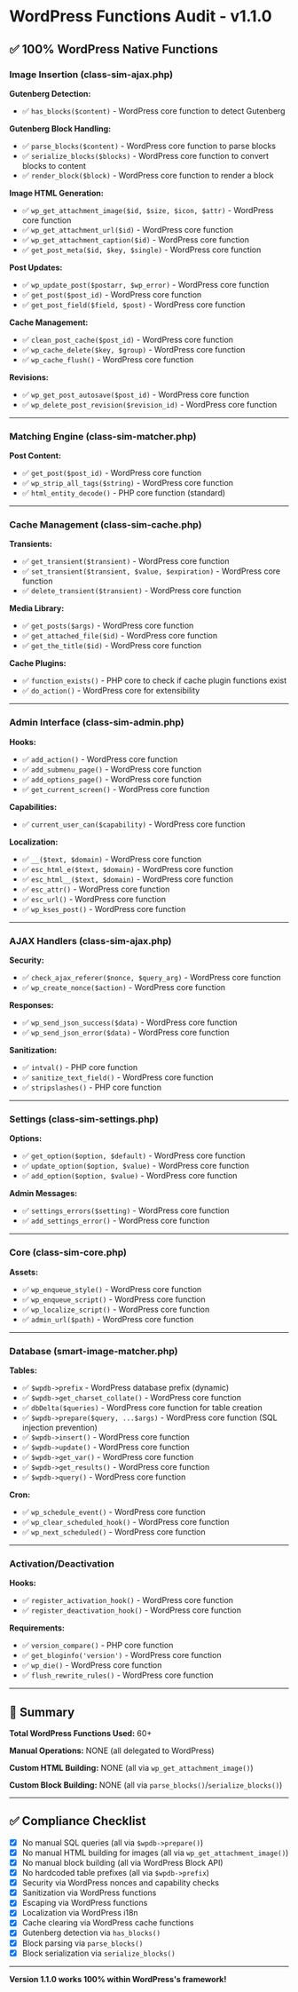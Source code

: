 # WordPress Functions Audit - v1.1.0

## ✅ 100% WordPress Native Functions

### Image Insertion (class-sim-ajax.php)

**Gutenberg Detection:**
- ✅ `has_blocks($content)` - WordPress core function to detect Gutenberg

**Gutenberg Block Handling:**
- ✅ `parse_blocks($content)` - WordPress core function to parse blocks
- ✅ `serialize_blocks($blocks)` - WordPress core function to convert blocks to content
- ✅ `render_block($block)` - WordPress core function to render a block

**Image HTML Generation:**
- ✅ `wp_get_attachment_image($id, $size, $icon, $attr)` - WordPress core function
- ✅ `wp_get_attachment_url($id)` - WordPress core function
- ✅ `wp_get_attachment_caption($id)` - WordPress core function
- ✅ `get_post_meta($id, $key, $single)` - WordPress core function

**Post Updates:**
- ✅ `wp_update_post($postarr, $wp_error)` - WordPress core function
- ✅ `get_post($post_id)` - WordPress core function
- ✅ `get_post_field($field, $post)` - WordPress core function

**Cache Management:**
- ✅ `clean_post_cache($post_id)` - WordPress core function
- ✅ `wp_cache_delete($key, $group)` - WordPress core function
- ✅ `wp_cache_flush()` - WordPress core function

**Revisions:**
- ✅ `wp_get_post_autosave($post_id)` - WordPress core function
- ✅ `wp_delete_post_revision($revision_id)` - WordPress core function

---

### Matching Engine (class-sim-matcher.php)

**Post Content:**
- ✅ `get_post($post_id)` - WordPress core function
- ✅ `wp_strip_all_tags($string)` - WordPress core function
- ✅ `html_entity_decode()` - PHP core function (standard)

---

### Cache Management (class-sim-cache.php)

**Transients:**
- ✅ `get_transient($transient)` - WordPress core function
- ✅ `set_transient($transient, $value, $expiration)` - WordPress core function
- ✅ `delete_transient($transient)` - WordPress core function

**Media Library:**
- ✅ `get_posts($args)` - WordPress core function
- ✅ `get_attached_file($id)` - WordPress core function
- ✅ `get_the_title($id)` - WordPress core function

**Cache Plugins:**
- ✅ `function_exists()` - PHP core to check if cache plugin functions exist
- ✅ `do_action()` - WordPress core for extensibility

---

### Admin Interface (class-sim-admin.php)

**Hooks:**
- ✅ `add_action()` - WordPress core function
- ✅ `add_submenu_page()` - WordPress core function
- ✅ `add_options_page()` - WordPress core function
- ✅ `get_current_screen()` - WordPress core function

**Capabilities:**
- ✅ `current_user_can($capability)` - WordPress core function

**Localization:**
- ✅ `__($text, $domain)` - WordPress core function
- ✅ `esc_html_e($text, $domain)` - WordPress core function
- ✅ `esc_html__($text, $domain)` - WordPress core function
- ✅ `esc_attr()` - WordPress core function
- ✅ `esc_url()` - WordPress core function
- ✅ `wp_kses_post()` - WordPress core function

---

### AJAX Handlers (class-sim-ajax.php)

**Security:**
- ✅ `check_ajax_referer($nonce, $query_arg)` - WordPress core function
- ✅ `wp_create_nonce($action)` - WordPress core function

**Responses:**
- ✅ `wp_send_json_success($data)` - WordPress core function
- ✅ `wp_send_json_error($data)` - WordPress core function

**Sanitization:**
- ✅ `intval()` - PHP core function
- ✅ `sanitize_text_field()` - WordPress core function
- ✅ `stripslashes()` - PHP core function

---

### Settings (class-sim-settings.php)

**Options:**
- ✅ `get_option($option, $default)` - WordPress core function
- ✅ `update_option($option, $value)` - WordPress core function
- ✅ `add_option($option, $value)` - WordPress core function

**Admin Messages:**
- ✅ `settings_errors($setting)` - WordPress core function
- ✅ `add_settings_error()` - WordPress core function

---

### Core (class-sim-core.php)

**Assets:**
- ✅ `wp_enqueue_style()` - WordPress core function
- ✅ `wp_enqueue_script()` - WordPress core function
- ✅ `wp_localize_script()` - WordPress core function
- ✅ `admin_url($path)` - WordPress core function

---

### Database (smart-image-matcher.php)

**Tables:**
- ✅ `$wpdb->prefix` - WordPress database prefix (dynamic)
- ✅ `$wpdb->get_charset_collate()` - WordPress core function
- ✅ `dbDelta($queries)` - WordPress core function for table creation
- ✅ `$wpdb->prepare($query, ...$args)` - WordPress core function (SQL injection prevention)
- ✅ `$wpdb->insert()` - WordPress core function
- ✅ `$wpdb->update()` - WordPress core function
- ✅ `$wpdb->get_var()` - WordPress core function
- ✅ `$wpdb->get_results()` - WordPress core function
- ✅ `$wpdb->query()` - WordPress core function

**Cron:**
- ✅ `wp_schedule_event()` - WordPress core function
- ✅ `wp_clear_scheduled_hook()` - WordPress core function
- ✅ `wp_next_scheduled()` - WordPress core function

---

### Activation/Deactivation

**Hooks:**
- ✅ `register_activation_hook()` - WordPress core function
- ✅ `register_deactivation_hook()` - WordPress core function

**Requirements:**
- ✅ `version_compare()` - PHP core function
- ✅ `get_bloginfo('version')` - WordPress core function
- ✅ `wp_die()` - WordPress core function
- ✅ `flush_rewrite_rules()` - WordPress core function

---

## 🎯 Summary

**Total WordPress Functions Used:** 60+

**Manual Operations:** NONE (all delegated to WordPress)

**Custom HTML Building:** NONE (all via `wp_get_attachment_image()`)

**Custom Block Building:** NONE (all via `parse_blocks()`/`serialize_blocks()`)

---

## ✅ Compliance Checklist

- [x] No manual SQL queries (all via `$wpdb->prepare()`)
- [x] No manual HTML building for images (all via `wp_get_attachment_image()`)
- [x] No manual block building (all via WordPress Block API)
- [x] No hardcoded table prefixes (all via `$wpdb->prefix`)
- [x] Security via WordPress nonces and capability checks
- [x] Sanitization via WordPress functions
- [x] Escaping via WordPress functions
- [x] Localization via WordPress i18n
- [x] Cache clearing via WordPress cache functions
- [x] Gutenberg detection via `has_blocks()`
- [x] Block parsing via `parse_blocks()`
- [x] Block serialization via `serialize_blocks()`

---

**Version 1.1.0 works 100% within WordPress's framework!**


